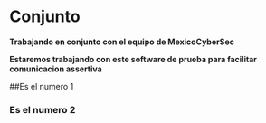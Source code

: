 # Conjunto

**Trabajando en conjunto con el equipo de MexicoCyberSec**

__**Estaremos trabajando con este software de prueba para facilitar comunicacion assertiva**__

##Es el numero 1

### Es el numero 2
